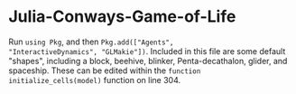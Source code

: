 # Julia-Conways-Game-of-Life

Run <code>using Pkg</code>, and then <code>Pkg.add(["Agents", "InteractiveDynamics", "GLMakie"])</code>. Included in this file are some default "shapes", including a block, beehive, blinker, Penta-decathalon, glider, and spaceship. These can be edited within the <code>function initialize_cells(model)</code> function on line 304.
